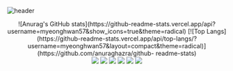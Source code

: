![header](https://capsule-render.vercel.app/api?type=Waving&text=Welcome!&fontColor=ffffff)

<!--
**myeonghwan57/myeonghwan57** is a ✨ _special_ ✨ repository because its `README.md` (this file) appears on your GitHub profile.

Here are some ideas to get you started:

- 🔭 I’m currently working on ...
- 🌱 I’m currently learning ...
- 👯 I’m looking to collaborate on ...
- 🤔 I’m looking for help with ...
- 💬 Ask me about ...
- 📫 How to reach me: ...
- 😄 Pronouns: ...
- ⚡ Fun fact: ...
-->
<div align="center">
![Anurag's GitHub stats](https://github-readme-stats.vercel.app/api?username=myeonghwan57&show_icons=true&theme=radical)
[![Top Langs](https://github-readme-stats.vercel.app/api/top-langs/?username=myeonghwan57&layout=compact&theme=radical)](https://github.com/anuraghazra/github-     readme-stats)

</div>
<div align="center">

  <img src="https://img.shields.io/badge/Python-3776AB?style=for-the-badge&logo=Python&logoColor=white">

  <img src="https://img.shields.io/badge/Django-092E20?style=for-the-badge&logo=Django&logoColor=white">

  <img src="https://img.shields.io/badge/HTML5-E34F26?style=for-the-badge&logo=HTML5&logoColor=white">

  <img src="https://img.shields.io/badge/CSS-1572B6?style=for-the-badge&logo=CSS&logoColor=white">

  <img src="https://img.shields.io/badge/JavaScript-F7DF1E?style=for-the-badge&logo=JavaScript&logoColor=white">

  <img src="https://img.shields.io/badge/github-181717?style=for-the-badge&logo=github&logoColor=white">
</div>

